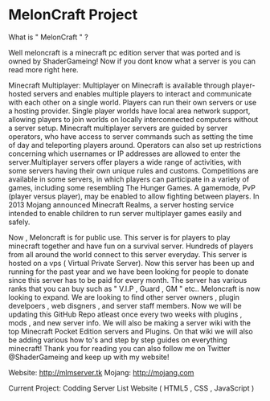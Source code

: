 MelonCraft Project
=================

What is " MelonCraft " ?

Well meloncraft is a minecraft pc edition server that was ported and is owned by ShaderGameing! Now if you dont know what a server is you can read more right here.

Minecraft Multiplayer:
Multiplayer on Minecraft is available through player-hosted servers and enables multiple players to interact and communicate with each other on a single world. Players can run their own servers or use a hosting provider. Single player worlds have local area network support, allowing players to join worlds on locally interconnected computers without a server setup. Minecraft multiplayer servers are guided by server operators, who have access to server commands such as setting the time of day and teleporting players around. Operators can also set up restrictions concerning which usernames or IP addresses are allowed to enter the server.Multiplayer servers offer players a wide range of activities, with some servers having their own unique rules and customs. Competitions are available in some servers, in which players can participate in a variety of games, including some resembling The Hunger Games. A gamemode, PvP (player versus player), may be enabled to allow fighting between players. In 2013 Mojang announced Minecraft Realms, a server hosting service intended to enable children to run server multiplayer games easily and safely.

Now , Meloncraft is for public use. This server is for players to play minecraft together and have fun on a survival server. Hundreds of players from all around the world connect to this server everyday. This server is hosted on a vps ( Virtual Private Server). Now this server has been up and running for the past year and we have been looking for people to donate since this server has to be paid for every month. The server has various ranks that you can buy such as " V.I.P , Guard , GM " etc.. Meloncraft is now looking to expand. We are looking to find other server owners , plugin develpoers , web disgners , and server staff members. Now we will be updating this GitHub Repo atleast once every two weeks with plugins , mods , and new server info. We will also be making a server wiki with the top Minecraft Pocket Edition servers and Plugins. On that wiki we will also be adding various how to's and step by step guides on everything minecraft! Thank you for reading you can also follow me on Twitter @ShaderGameing and keep up with my website!

Website: http://mlmserver.tk
Mojang: http://mojang.com

Current Project: Codding Server List Website ( HTML5 , CSS , JavaScript )



